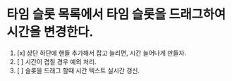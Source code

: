 # 타임 슬롯 목록에서 타임 슬롯을 드래그하여 시간을 변경한다.

1. [x] 상단 하단에 핸들 추가해서 잡고 늘리면, 시간 늘어나게 만들자.
2. [ ] 시간이 겹칠 경우 예외 처리.
3. [ ] 슬롯을 드래그 할때 시간 텍스트 실시간 갱신.